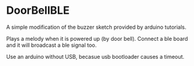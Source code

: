 # DoorBellBLE

A simple modification of the buzzer sketch provided by arduino tutorials.

Plays a melody when it is powered up (by door bell). Connect a ble board and it will broadcast a ble signal too.

Use an arduino without USB, becasue usb bootloader causes a timeout.
